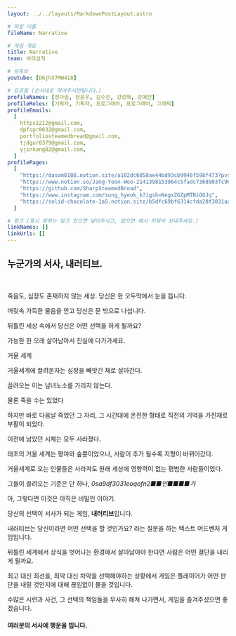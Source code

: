 ```yaml
---
layout: ../../layouts/MarkdownPostLayout.astro

# 파일 이름
fileName: Narrative

# 게임 개요
title: Narrative
team: 비이성적

# 유튜브
youtube: [D6jhX7MW4i8]

# 프로필 (순서대로 적어주시면됩니다.)
profileNames: [정다솜, 장윤우, 김수진, 강성혁, 강예진]
profileRoles: [기획자, 기획자, 프로그래머, 프로그래머, 그래픽]
profileEmails:
  [
    https1212@gmail.com,
    dpfspr0632@gmail.com,
    portfoliosteamedbread@gmail.com,
    tjdgur0379@gmail.com,
    yjinkang02@gmail.com,
  ]
profilePages:
  [
    "https://dasom0108.notion.site/a102dc6858ae44bd93cb9946f598f473?pvs=74",
    "https://www.notion.so/Jang-Yoon-Woo-2141398153964c5fadc7368903fc9651?pvs=4",
    "https://github.com/SharpSteamedBread",
    "https://www.instagram.com/sung_hyeok_k?igsh=NngxZGZpMTNiOGJq",
    "https://solid-chocolate-1a5.notion.site/b5dfc69bf6314cfda28f3031aae6b045",
  ]

# 링크 (표시 원하는 링크 있으면 넣어주시고, 없으면 예시 지워서 보내주세요.)
linkNames: []
linkUrls: []
---
```


## 누군가의 서사, **내러티브.**
<br/>

죽음도, 심장도 존재하지 않는 세상. 당신은 한 오두막에서 눈을 뜹니다.

머릿속 가득한 물음을 안고 당신은 문 밖으로 나섭니다.

뒤틀린 세상 속에서 당신은 어떤 선택을 하게 될까요?

가능한 한 오래 살아남아서 진실에 다가가세요.

거울 세계

거울세계에 끌려온자는 심장을 빼앗긴 채로 살아간다.

끌려오는 이는 남녀노소를 가리지 않는다.

물론 죽을 수는 있었다

하지만 바로 다음날 죽었던 그 자리, 그 시간대에 온전한 형태로 직전의 기억을 가진채로 부활이 되었다.

이전에 남았던 시체는 모두 사라졌다.

태초의 거울 세계는 평야와 숲뿐이었으나, 사람이 추가 될수록 지형이 바뀌어갔다.

거울세계로 오는 인물들은 사라져도 원래 세상에 영향력이 없는 평범한 사람들이었다.

그들이 끌려오는 기준은 단 하나, _0sa9df3031eoqofn2■■인■■■■가_

아, 그렇다면 이것은 아직은 비밀인 이야기.

당신의 선택이 서사가 되는 게임, **내러티브**입니다.

내러티브는 당신이라면 어떤 선택을 할 것인가요? 라는 질문을 하는 텍스트 어드벤처 게임입니다.

뒤틀린 세계에서 상식을 벗어나는 환경에서 살아남아야 한다면 사람은 어떤 결단을 내리게 될까요.

최고 대신 최선을, 최악 대신 차악을 선택해야하는 상황에서 게임은 플레이어가 어떤 판단을 내릴 것인지에 대해 끊임없이 물을 것입니다.

수많은 시련과 사건, 그 선택의 책임들을 무사히 해쳐 나가면서, 게임을 즐겨주셨으면 좋겠습니다.

#### 여러분의 서사에 행운을 빕니다.
